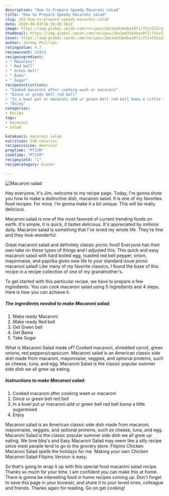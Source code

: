 ```yaml
---
description: "How to Prepare Speedy Macaroni salad"
title: "How to Prepare Speedy Macaroni salad"
slug: 262-how-to-prepare-speedy-macaroni-salad
date: 2020-08-03T16:38:09.962Z
image: https://img-global.cpcdn.com/recipes/2be3ad31b4ba10f1/751x532cq70/macaroni-salad-recipe-main-photo.jpg
thumbnail: https://img-global.cpcdn.com/recipes/2be3ad31b4ba10f1/751x532cq70/macaroni-salad-recipe-main-photo.jpg
cover: https://img-global.cpcdn.com/recipes/2be3ad31b4ba10f1/751x532cq70/macaroni-salad-recipe-main-photo.jpg
author: Jeremy Phillips
ratingvalue: 4.7
reviewcount: 32423
recipeingredient:
- " Macaroni"
- " Red bell"
- " Green bell"
- " Bama"
- " Sugar"
recipeinstructions:
- "Cooked macaroni after cooking wash ur macaroni"
- "Dince ur green bell red bell"
- "In a bowl put ur macaroni add ur green bell red bell bama a little sugarmixed"
- "Enjoy"
categories:
- Recipe
tags:
- macaroni
- salad

katakunci: macaroni salad 
nutrition: 230 calories
recipecuisine: American
preptime: "PT17M"
cooktime: "PT37M"
recipeyield: "1"
recipecategory: Dinner

---
```



![Macaroni salad](https://img-global.cpcdn.com/recipes/2be3ad31b4ba10f1/751x532cq70/macaroni-salad-recipe-main-photo.jpg)

Hey everyone, it's Jim, welcome to my recipe page. Today, I'm gonna show you how to make a distinctive dish, macaroni salad. It is one of my favorites food recipes. For mine, I'm gonna make it a bit unique. This will be really delicious.

Macaroni salad is one of the most favored of current trending foods on earth. It's simple, it is quick, it tastes delicious. It's appreciated by millions daily. Macaroni salad is something that I've loved my whole life. They're fine and they look wonderful.

Great macaroni salad and definitely classic picnic food! Everyone has their own take on these types of things and I adjusted this. This quick and easy macaroni salad with hard boiled egg, roasted red bell pepper, onion, mayonnaise, and paprika gives new life to your standard issue picnic macaroni salad! Like many of my favorite classics, I found the base of this recipe in a recipe collection of one of my grandmother&#39;s.


To get started with this particular recipe, we have to prepare a few ingredients. You can cook macaroni salad using 5 ingredients and 4 steps. Here is how you can achieve it.

<!--inarticleads1-->

##### The ingredients needed to make Macaroni salad:

1. Make ready  Macaroni
1. Make ready  Red bell
1. Get  Green bell
1. Get  Bama
1. Take  Sugar


What is Macaroni Salad made of? Cooked macaroni, shredded carrot, green onions, red peppers/capsicum. Macaroni salad is an American classic side dish made from macaroni, mayonnaise, veggies, and optional proteins, such as cheese, tuna, and egg. Macaroni Salad is the classic popular summer side dish we all grew up eating. 

<!--inarticleads2-->

##### Instructions to make Macaroni salad:

1. Cooked macaroni after cooking wash ur macaroni
1. Dince ur green bell red bell
1. In a bowl put ur macaroni add ur green bell red bell bama a little sugarmixed
1. Enjoy


Macaroni salad is an American classic side dish made from macaroni, mayonnaise, veggies, and optional proteins, such as cheese, tuna, and egg. Macaroni Salad is the classic popular summer side dish we all grew up eating. We love bbq&#39;s and Easy Macaroni Salad may seem like a silly recipe since most people tend to go to the grocery store. Filipino Chicken Macaroni Salad spells the holidays for me. Making your own Chicken Macaroni Salad Filipino Version is easy. 

So that's going to wrap it up with this special food macaroni salad recipe. Thanks so much for your time. I am confident you can make this at home. There is gonna be interesting food in home recipes coming up. Don't forget to save this page in your browser, and share it to your loved ones, colleague and friends. Thanks again for reading. Go on get cooking!
